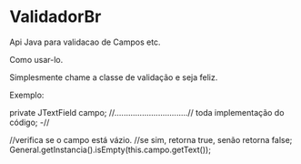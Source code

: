 # ValidadorBr
Api Java para validacao de Campos etc.

Como usar-lo.


Simplesmente chame a classe de validação e seja feliz.

Exemplo:

private JTextField campo;
//................................//
  toda implementação do código;
-//

//verifica se o campo está vázio.
//se sim, retorna true, senão retorna false;
General.getInstancia().isEmpty(this.campo.getText()); 

